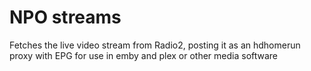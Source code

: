 # NPO streams

Fetches the live video stream from Radio2, posting it as an hdhomerun proxy with EPG for use in emby and plex or other media software